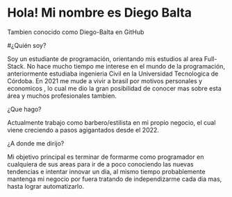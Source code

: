 # Hola! Mi nombre es Diego Balta
Tambien conocido como Diego-Balta en GitHub

#¿Quién soy?

Soy un estudiante de programación, orientando mis estudios al area Full-Stack.
No hace mucho tiempo me interese en el mundo de la programación, anteriormente estudiaba ingenieria Civil en la Universidad Tecnologica de Córdoba.
En 2021 me mude a vivir a brasil por motivos personales y economicos , lo cual me dio la gran posibilidad de conocer mas sobre esta área y muchos profesionales tambien. 

¿Que hago?

Actualmente trabajo como barbero/estilista en mi propio negocio, el cual viene creciendo a pasos agigantados desde el 2022.

¿A donde me dirijo?

Mi objetivo principal es terminar de formarme como programador en cualquiera de sus areas para ir de a poco conociendo las nuevas tendencias e intentar innovar un dia, al mismo tiempo probablemente mantenga mi negocio por fuera tratando de independizarme cada dia mas, hasta lograr automatizarlo.




